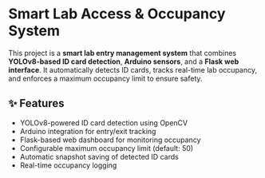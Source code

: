 # Smart Lab Access & Occupancy System

This project is a **smart lab entry management system** that combines **YOLOv8-based ID card detection**, **Arduino sensors**, and a **Flask web interface**. It automatically detects ID cards, tracks real-time lab occupancy, and enforces a maximum occupancy limit to ensure safety.

## ✨ Features
- YOLOv8-powered ID card detection using OpenCV  
- Arduino integration for entry/exit tracking  
- Flask-based web dashboard for monitoring occupancy  
- Configurable maximum occupancy limit (default: 50)  
- Automatic snapshot saving of detected ID cards  
- Real-time occupancy logging
  
